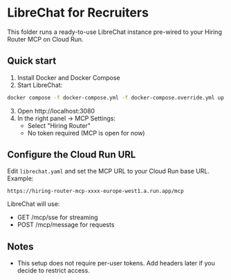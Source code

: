 # LibreChat for Recruiters

This folder runs a ready-to-use LibreChat instance pre-wired to your Hiring Router MCP on Cloud Run.

## Quick start

1. Install Docker and Docker Compose
2. Start LibreChat:

```bash
docker compose -f docker-compose.yml -f docker-compose.override.yml up -d
```

3. Open http://localhost:3080
4. In the right panel → MCP Settings:
   - Select "Hiring Router"
   - No token required (MCP is open for now)

## Configure the Cloud Run URL

Edit `librechat.yaml` and set the MCP URL to your Cloud Run base URL. Example:

```
https://hiring-router-mcp-xxxx-europe-west1.a.run.app/mcp
```

LibreChat will use:
- GET /mcp/sse for streaming
- POST /mcp/message for requests

## Notes
- This setup does not require per-user tokens. Add headers later if you decide to restrict access.
